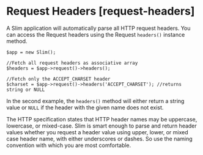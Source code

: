 # Request Headers [request-headers] #

A Slim application will automatically parse all HTTP request headers. You can access the Request headers using the Request `headers()` instance method.

    $app = new Slim();

    //Fetch all request headers as associative array
    $headers = $app->request()->headers();

    //Fetch only the ACCEPT_CHARSET header
    $charset = $app->request()->headers('ACCEPT_CHARSET'); //returns string or NULL

In the second example, the `headers()` method will either return a string value or `NULL` if the header with the given name does not exist.

The HTTP specification states that HTTP header names may be uppercase, lowercase, or mixed-case. Slim is smart enough to parse and return header values whether you request a header value using upper, lower, or mixed case header name, with either underscores or dashes. So use the naming convention with which you are most comfortable.